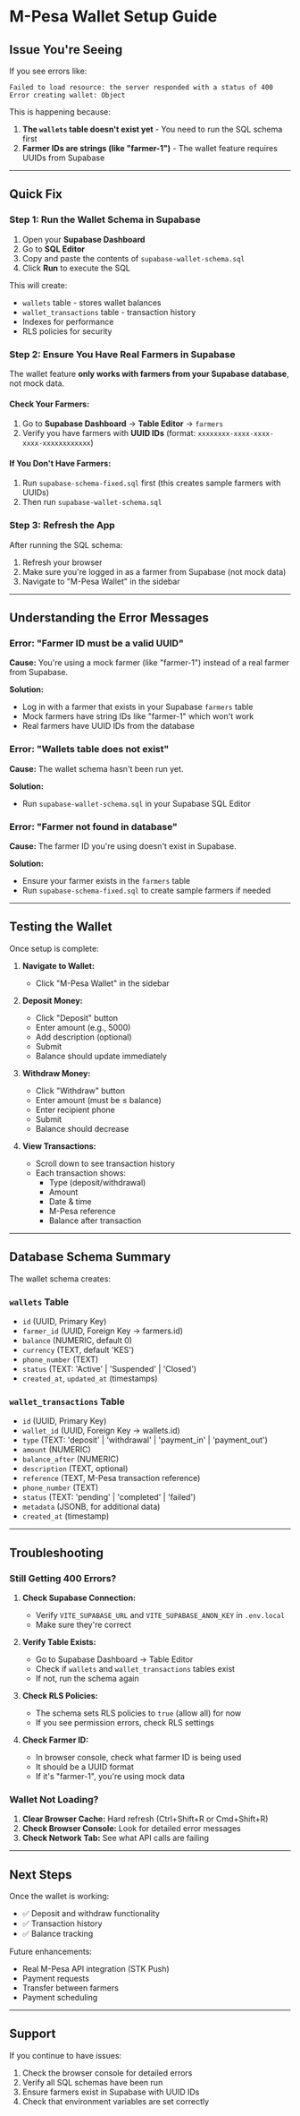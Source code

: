 # M-Pesa Wallet Setup Guide

## Issue You're Seeing

If you see errors like:
```
Failed to load resource: the server responded with a status of 400
Error creating wallet: Object
```

This is happening because:
1. **The `wallets` table doesn't exist yet** - You need to run the SQL schema first
2. **Farmer IDs are strings (like "farmer-1")** - The wallet feature requires UUIDs from Supabase

---

## Quick Fix

### Step 1: Run the Wallet Schema in Supabase

1. Open your **Supabase Dashboard**
2. Go to **SQL Editor**
3. Copy and paste the contents of `supabase-wallet-schema.sql`
4. Click **Run** to execute the SQL

This will create:
- `wallets` table - stores wallet balances
- `wallet_transactions` table - transaction history
- Indexes for performance
- RLS policies for security

### Step 2: Ensure You Have Real Farmers in Supabase

The wallet feature **only works with farmers from your Supabase database**, not mock data.

#### Check Your Farmers:
1. Go to **Supabase Dashboard** → **Table Editor** → `farmers`
2. Verify you have farmers with **UUID IDs** (format: `xxxxxxxx-xxxx-xxxx-xxxx-xxxxxxxxxxxx`)

#### If You Don't Have Farmers:
1. Run `supabase-schema-fixed.sql` first (this creates sample farmers with UUIDs)
2. Then run `supabase-wallet-schema.sql`

### Step 3: Refresh the App

After running the SQL schema:
1. Refresh your browser
2. Make sure you're logged in as a farmer from Supabase (not mock data)
3. Navigate to "M-Pesa Wallet" in the sidebar

---

## Understanding the Error Messages

### Error: "Farmer ID must be a valid UUID"

**Cause:** You're using a mock farmer (like "farmer-1") instead of a real farmer from Supabase.

**Solution:**
- Log in with a farmer that exists in your Supabase `farmers` table
- Mock farmers have string IDs like "farmer-1" which won't work
- Real farmers have UUID IDs from the database

### Error: "Wallets table does not exist"

**Cause:** The wallet schema hasn't been run yet.

**Solution:**
- Run `supabase-wallet-schema.sql` in your Supabase SQL Editor

### Error: "Farmer not found in database"

**Cause:** The farmer ID you're using doesn't exist in Supabase.

**Solution:**
- Ensure your farmer exists in the `farmers` table
- Run `supabase-schema-fixed.sql` to create sample farmers if needed

---

## Testing the Wallet

Once setup is complete:

1. **Navigate to Wallet:**
   - Click "M-Pesa Wallet" in the sidebar

2. **Deposit Money:**
   - Click "Deposit" button
   - Enter amount (e.g., 5000)
   - Add description (optional)
   - Submit
   - Balance should update immediately

3. **Withdraw Money:**
   - Click "Withdraw" button
   - Enter amount (must be ≤ balance)
   - Enter recipient phone
   - Submit
   - Balance should decrease

4. **View Transactions:**
   - Scroll down to see transaction history
   - Each transaction shows:
     - Type (deposit/withdrawal)
     - Amount
     - Date & time
     - M-Pesa reference
     - Balance after transaction

---

## Database Schema Summary

The wallet schema creates:

### `wallets` Table
- `id` (UUID, Primary Key)
- `farmer_id` (UUID, Foreign Key → farmers.id)
- `balance` (NUMERIC, default 0)
- `currency` (TEXT, default 'KES')
- `phone_number` (TEXT)
- `status` (TEXT: 'Active' | 'Suspended' | 'Closed')
- `created_at`, `updated_at` (timestamps)

### `wallet_transactions` Table
- `id` (UUID, Primary Key)
- `wallet_id` (UUID, Foreign Key → wallets.id)
- `type` (TEXT: 'deposit' | 'withdrawal' | 'payment_in' | 'payment_out')
- `amount` (NUMERIC)
- `balance_after` (NUMERIC)
- `description` (TEXT, optional)
- `reference` (TEXT, M-Pesa transaction reference)
- `phone_number` (TEXT)
- `status` (TEXT: 'pending' | 'completed' | 'failed')
- `metadata` (JSONB, for additional data)
- `created_at` (timestamp)

---

## Troubleshooting

### Still Getting 400 Errors?

1. **Check Supabase Connection:**
   - Verify `VITE_SUPABASE_URL` and `VITE_SUPABASE_ANON_KEY` in `.env.local`
   - Make sure they're correct

2. **Verify Table Exists:**
   - Go to Supabase Dashboard → Table Editor
   - Check if `wallets` and `wallet_transactions` tables exist
   - If not, run the schema again

3. **Check RLS Policies:**
   - The schema sets RLS policies to `true` (allow all) for now
   - If you see permission errors, check RLS settings

4. **Check Farmer ID:**
   - In browser console, check what farmer ID is being used
   - It should be a UUID format
   - If it's "farmer-1", you're using mock data

### Wallet Not Loading?

1. **Clear Browser Cache:** Hard refresh (Ctrl+Shift+R or Cmd+Shift+R)
2. **Check Browser Console:** Look for detailed error messages
3. **Check Network Tab:** See what API calls are failing

---

## Next Steps

Once the wallet is working:
- ✅ Deposit and withdraw functionality
- ✅ Transaction history
- ✅ Balance tracking

Future enhancements:
- Real M-Pesa API integration (STK Push)
- Payment requests
- Transfer between farmers
- Payment scheduling

---

## Support

If you continue to have issues:
1. Check the browser console for detailed errors
2. Verify all SQL schemas have been run
3. Ensure farmers exist in Supabase with UUID IDs
4. Check that environment variables are set correctly

